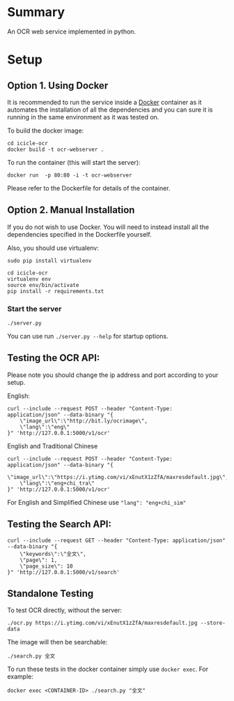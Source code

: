 # Summary

An OCR web service implemented in python.

# Setup

## Option 1. Using Docker 

It is recommended to run the service inside a [Docker](#https://www.docker.com) container as it automates the installation of all the dependencies and you can sure it is running in the same environment as it was tested on.

To build the docker image:
	
	cd icicle-ocr
	docker build -t ocr-webserver .

To run the container (this will start the server):
	
	docker run  -p 80:80 -i -t ocr-webserver 

Please refer to the Dockerfile for details of the container.

## Option 2. Manual Installation

If you do not wish to use Docker. You will need to instead install all the dependencies specified in the Dockerfile yourself.

Also, you should use virtualenv:
	
	sudo pip install virtualenv
	
	cd icicle-ocr
	virtualenv env
	source env/bin/activate
	pip install -r requirements.txt


### Start the server

	./server.py

You can use run `./server.py --help` for startup options.


## Testing the OCR API:

Please note you should change the ip address and port according to your setup.

English:
	
	curl --include --request POST --header "Content-Type: application/json" --data-binary "{  
	    \"image_url\":\"http://bit.ly/ocrimage\",
	    \"lang\":\"eng\"
	}" 'http://127.0.0.1:5000/v1/ocr'


English and Traditional Chinese 

	curl --include --request POST --header "Content-Type: application/json" --data-binary "{  
	    \"image_url\":\"https://i.ytimg.com/vi/xEnutX1zZfA/maxresdefault.jpg\",
	    \"lang\":\"eng+chi_tra\"
	}" 'http://127.0.0.1:5000/v1/ocr'


For English and Simplified Chinese use `"lang": "eng+chi_sim"`

## Testing the Search API:

	curl --include --request GET --header "Content-Type: application/json" --data-binary "{  
	    \"keywords\":\"全文\",
	    \"page\": 1,
	    \"page_size\": 10
	}" 'http://127.0.0.1:5000/v1/search'


## Standalone Testing

To test OCR directly, without the server:

	./ocr.py https://i.ytimg.com/vi/xEnutX1zZfA/maxresdefault.jpg --store-data

The image will then be searchable:

	./search.py 全文
	
To run these tests in the docker container simply use `docker exec`. For example:

	docker exec <CONTAINER-ID> ./search.py "全文"